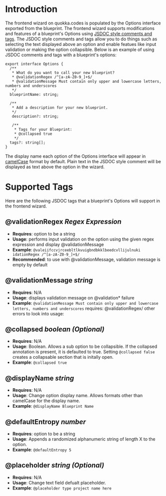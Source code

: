 # Introduction

The frontend wizard on quokka.codes is populated by the Options interface exported from the blueprint. The frontend wizard supports modifications and
features of a blueprint's Options using [JSDOC style comments and tags](https://jsdoc.app/about-getting-started.html). The JSDOC style comments and
tags allow you to do things such as selecting the text displayed above an option and enable featues like input validation or making the option
collapsible. Below is an example of using JSDOC comments and tags with a blueprint's options:

```
export interface Options {
  /**
   * What do you want to call your new blueprint?
   * @validationRegex /^[a-zA-Z0-9_]+$/
   * @validationMessage Must contain only upper and lowercase letters, numbers and underscores
   */
  blueprintName: string;

  /**
   * Add a description for your new blueprint.
   */
   description?: string;

   /**
    * Tags for your Blueprint:
    * @collapsed true
    */
  tags?: string[];
}
```

The display name each option of the Options interface will appear in [camelCase](https://en.wikipedia.org/wiki/Camel_case) format by default. Plain
text in the JSDOC style comment will be displayed as text above the option in the wizard.

# Supported Tags

Here are the following JSDOC tags that a blueprint's Options will support in the frontend wizard.

## @validationRegex _Regex Expression_

- **Requires**: option to be a string
- **Usage**: performs input validation on the option using the given regex expression and display @validationMessage
- **Example**: `@valeiifccvjrceebltlkvuigbndbkklbeedcvllijulnuki idationRegex /^[a-zA-Z0-9_]+$/`
- **Recommended**: to use with @validationMessage, validation message is empty by default

## @validationMessage _string_

- **Requires**: N/A
- **Usage**: displays validation message on @validation\* failure
- **Example**: `@validationMessage Must contain only upper and lowercase letters, numbers and underscores` requires: @validationRegex/ other errors to
  look into usage:

## @collapsed _boolean (Optional)_

- **Requires**: N/A
- **Usage**: Boolean. Allows a sub option to be collapsible. If the collapsed annotation is present, it is defaulted to true. Setting
  `@collapsed false` creates a collapsable section that is initally open.
- **Example**: `@collapsed true`

## @displayName _string_

- **Requires**: N/A
- **Usage**: Change option display name. Allows formats other than camelCase for the display name.
- **Example**: `@displayName Blueprint Name`

## @defaultEntropy _number_

- **Requires**: option to be a string
- **Usage**: Appends a randomized alphanumeric string of length X to the option.
- **Example**: `@defaultEntropy 5`

## @placeholder _string (Optional)_

- **Requires**: N/A
- **Usage**: Change text field defualt placeholder.
- **Example**: `@placeholder type project name here`
